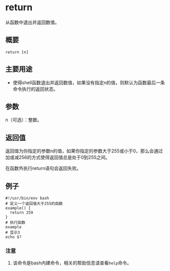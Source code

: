 return
===

从函数中退出并返回数值。

## 概要

```shell
return [n]
```

## 主要用途

- 使得shell函数退出并返回数值，如果没有指定n的值，则默认为函数最后一条命令执行的返回状态。

## 参数

n（可选）：整数。

## 返回值

返回值为你指定的参数n的值，如果你指定的参数大于255或小于0，那么会通过加或减256的方式使得返回值总是处于0到255之间。

在函数外执行return语句会返回失败。

## 例子

```shell
#!/usr/bin/env bash
# 定义一个返回值大于255的函数
example() {
  return 259
}
# 执行函数
example
# 显示3
echo $?
```

### 注意

1. 该命令是bash内建命令，相关的帮助信息请查看`help`命令。


<!-- Linux命令行搜索引擎：https://github.com/wsdo/linux-complete-guide.git -->
